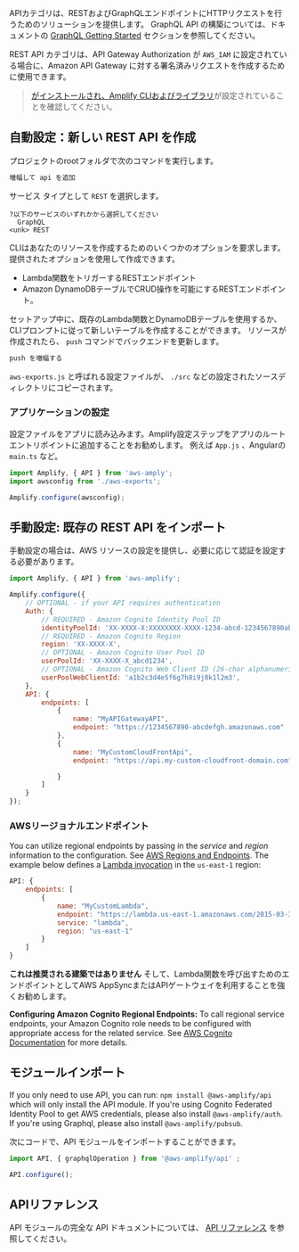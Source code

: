 APIカテゴリは、RESTおよびGraphQLエンドポイントにHTTPリクエストを行うためのソリューションを提供します。 GraphQL API の構築については、ドキュメントの [GraphQL Getting Started](~/lib/graphqlapi/getting-started.md) セクションを参照してください。

REST API カテゴリは、API Gateway Authorization が `AWS_IAM` に設定されている場合に、Amazon API Gateway に対する署名済みリクエストを作成するために使用できます。

> [がインストールされ、Amplify CLIおよびライブラリ](~/cli/start/install.md)が設定されていることを確認してください。

## 自動設定：新しい REST API を作成

プロジェクトのrootフォルダで次のコマンドを実行します。

```bash
増幅して api を追加
```

サービス タイプとして `REST` を選択します。

```console
?以下のサービスのいずれかから選択してください
  GraphQL
<unk> REST
```

CLIはあなたのリソースを作成するためのいくつかのオプションを要求します。提供されたオプションを使用して作成できます。
- Lambda関数をトリガーするRESTエンドポイント
- Amazon DynamoDBテーブルでCRUD操作を可能にするRESTエンドポイント。

セットアップ中に、既存のLambda関数とDynamoDBテーブルを使用するか、CLIプロンプトに従って新しいテーブルを作成することができます。 リソースが作成されたら、 `push` コマンドでバックエンドを更新します。

```bash
push を増幅する
```

`aws-exports.js` と呼ばれる設定ファイルが、 `./src` などの設定されたソースディレクトリにコピーされます。

### アプリケーションの設定

設定ファイルをアプリに読み込みます。Amplify設定ステップをアプリのルートエントリポイントに追加することをお勧めします。 例えば `App.js` 、Angularの `main.ts` など。

```javascript
import Amplify, { API } from 'aws-amply';
import awsconfig from './aws-exports';

Amplify.configure(awsconfig);
```

## 手動設定: 既存の REST API をインポート

手動設定の場合は、AWS リソースの設定を提供し、必要に応じて認証を設定する必要があります。

```javascript
import Amplify, { API } from 'aws-amplify';

Amplify.configure({
    // OPTIONAL - if your API requires authentication 
    Auth: {
        // REQUIRED - Amazon Cognito Identity Pool ID
        identityPoolId: 'XX-XXXX-X:XXXXXXXX-XXXX-1234-abcd-1234567890ab',
        // REQUIRED - Amazon Cognito Region
        region: 'XX-XXXX-X', 
        // OPTIONAL - Amazon Cognito User Pool ID
        userPoolId: 'XX-XXXX-X_abcd1234', 
        // OPTIONAL - Amazon Cognito Web Client ID (26-char alphanumeric string)
        userPoolWebClientId: 'a1b2c3d4e5f6g7h8i9j0k1l2m3',
    },
    API: {
        endpoints: [
            {
                name: "MyAPIGatewayAPI",
                endpoint: "https://1234567890-abcdefgh.amazonaws.com"
            },
            {
                name: "MyCustomCloudFrontApi",
                endpoint: "https://api.my-custom-cloudfront-domain.com",

            }
        ]
    }
});
```

### AWSリージョナルエンドポイント

You can utilize regional endpoints by passing in the *service* and *region* information to the configuration. See [AWS Regions and Endpoints](https://docs.aws.amazon.com/general/latest/gr/rande.html). The example below defines a [Lambda invocation](https://docs.aws.amazon.com/lambda/latest/dg/API_Invoke.html) in the `us-east-1` region:

```javascript
API: {
    endpoints: [
        {
            name: "MyCustomLambda",
            endpoint: "https://lambda.us-east-1.amazonaws.com/2015-03-31/functions/yourFuncName/invocations",
            service: "lambda",
            region: "us-east-1"
        }
    ]
}
```
<amplify-callout warning>

**これは推奨される建築ではありません** そして、Lambda関数を呼び出すためのエンドポイントとしてAWS AppSyncまたはAPIゲートウェイを利用することを強くお勧めします。

</amplify-callout>

 <amplify-callout>

 **Configuring Amazon Cognito Regional Endpoints:** To call regional service endpoints, your Amazon Cognito role needs to be configured with appropriate access for the related service. See [AWS Cognito Documentation](https://docs.aws.amazon.com/cognito/latest/developerguide/iam-roles.html) for more details.

 </amplify-callout>

## モジュールインポート

<amplify-callout>

If you only need to use API, you can run: `npm install @aws-amplify/api` which will only install the API module. If you're using Cognito Federated Identity Pool to get AWS credentials, please also install `@aws-amplify/auth`. If you're using Graphql, please also install `@aws-amplify/pubsub`.

</amplify-callout>

次にコードで、API モジュールをインポートすることができます。

```javascript
import API, { graphqlOperation } from '@aws-amplify/api' ;

API.configure();
```

## APIリファレンス

API モジュールの完全な API ドキュメントについては、 [API リファレンス](https://aws-amplify.github.io/amplify-js/api/classes/apiclass.html) を参照してください。
